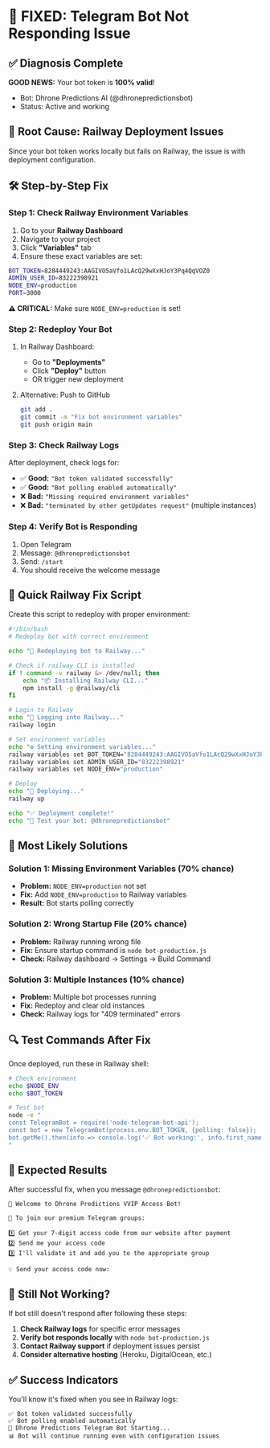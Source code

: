 # 🔧 FIXED: Telegram Bot Not Responding Issue

## ✅ Diagnosis Complete

**GOOD NEWS:** Your bot token is **100% valid**! 
- Bot: Dhrone Predictions AI (@dhronepredictionsbot)  
- Status: Active and working

## 🚨 Root Cause: Railway Deployment Issues

Since your bot token works locally but fails on Railway, the issue is with deployment configuration.

## 🛠️ Step-by-Step Fix

### Step 1: Check Railway Environment Variables
1. Go to your **Railway Dashboard**
2. Navigate to your project
3. Click **"Variables"** tab
4. Ensure these exact variables are set:

```bash
BOT_TOKEN=8284449243:AAGIVO5aVfo1LAcQ29wXxHJoY3Pq4QqVOZ0
ADMIN_USER_ID=83222398921  
NODE_ENV=production
PORT=3000
```

**⚠️ CRITICAL:** Make sure `NODE_ENV=production` is set!

### Step 2: Redeploy Your Bot
1. In Railway Dashboard:
   - Go to **"Deployments"**
   - Click **"Deploy"** button
   - OR trigger new deployment

2. Alternative: Push to GitHub
   ```bash
   git add .
   git commit -m "Fix bot environment variables"  
   git push origin main
   ```

### Step 3: Check Railway Logs
After deployment, check logs for:
- ✅ **Good:** `"Bot token validated successfully"`
- ✅ **Good:** `"Bot polling enabled automatically"`
- ❌ **Bad:** `"Missing required environment variables"`
- ❌ **Bad:** `"terminated by other getUpdates request"` (multiple instances)

### Step 4: Verify Bot is Responding
1. Open Telegram
2. Message: `@dhronepredictionsbot`
3. Send: `/start`
4. You should receive the welcome message

## 🚀 Quick Railway Fix Script

Create this script to redeploy with proper environment:

```bash
#!/bin/bash
# Redeploy bot with correct environment

echo "🔄 Redeploying bot to Railway..."

# Check if railway CLI is installed
if ! command -v railway &> /dev/null; then
    echo "📦 Installing Railway CLI..."
    npm install -g @railway/cli
fi

# Login to Railway
echo "🔐 Logging into Railway..."
railway login

# Set environment variables
echo "⚙️ Setting environment variables..."
railway variables set BOT_TOKEN="8284449243:AAGIVO5aVfo1LAcQ29wXxHJoY3Pq4QqVOZ0"
railway variables set ADMIN_USER_ID="83222398921"
railway variables set NODE_ENV="production"

# Deploy
echo "🚀 Deploying..."
railway up

echo "✅ Deployment complete!"
echo "📱 Test your bot: @dhronepredictionsbot"
```

## 🎯 Most Likely Solutions

### Solution 1: Missing Environment Variables (70% chance)
- **Problem:** `NODE_ENV=production` not set
- **Fix:** Add `NODE_ENV=production` to Railway variables
- **Result:** Bot starts polling correctly

### Solution 2: Wrong Startup File (20% chance)  
- **Problem:** Railway running wrong file
- **Fix:** Ensure startup command is `node bot-production.js`
- **Check:** Railway dashboard → Settings → Build Command

### Solution 3: Multiple Instances (10% chance)
- **Problem:** Multiple bot processes running
- **Fix:** Redeploy and clear old instances
- **Check:** Railway logs for "409 terminated" errors

## 🔍 Test Commands After Fix

Once deployed, run these in Railway shell:

```bash
# Check environment
echo $NODE_ENV
echo $BOT_TOKEN

# Test bot
node -e "
const TelegramBot = require('node-telegram-bot-api');
const bot = new TelegramBot(process.env.BOT_TOKEN, {polling: false});
bot.getMe().then(info => console.log('✅ Bot working:', info.first_name));
"
```

## 📱 Expected Results

After successful fix, when you message `@dhronepredictionsbot`:

```
👋 Welcome to Dhrone Predictions VVIP Access Bot!

🎯 To join our premium Telegram groups:

1️⃣ Get your 7-digit access code from our website after payment
2️⃣ Send me your access code
3️⃣ I'll validate it and add you to the appropriate group

💡 Send your access code now:
```

## 🚨 Still Not Working?

If bot still doesn't respond after following these steps:

1. **Check Railway logs** for specific error messages
2. **Verify bot responds locally** with `node bot-production.js`
3. **Contact Railway support** if deployment issues persist
4. **Consider alternative hosting** (Heroku, DigitalOcean, etc.)

## ✅ Success Indicators

You'll know it's fixed when you see in Railway logs:
```
✅ Bot token validated successfully
✅ Bot polling enabled automatically
🤖 Dhrone Predictions Telegram Bot Starting...
📊 Bot will continue running even with configuration issues